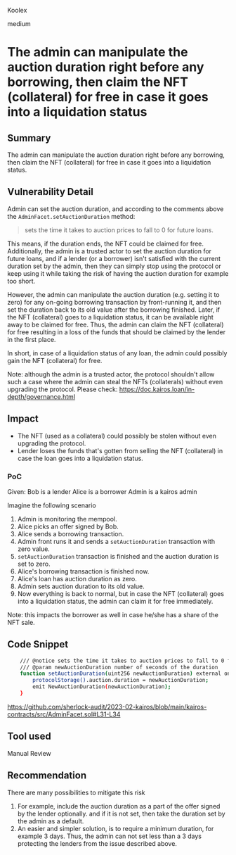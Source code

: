 Koolex

medium

# The admin can manipulate the auction duration right before any borrowing, then claim the NFT (collateral) for free in case it goes into a liquidation status

## Summary
The admin can manipulate the auction duration right before any borrowing, then claim the NFT (collateral) for free in case it goes into a liquidation status.

## Vulnerability Detail
Admin can set the auction duration, and according to the comments above the `AdminFacet.setAuctionDuration` method: 
> sets the time it takes to auction prices to fall to 0 for future loans.

This means, if the duration ends, the NFT could be claimed for free.
Additionally, the admin is a trusted actor to set the auction duration for future loans, and if a lender (or a borrower) isn't satisfied with the current duration set by the admin, then they can simply stop using the protocol or keep using it while taking the risk of having the auction duration for example too short.

However, the admin can manipulate the auction duration (e.g. setting it to zero) for any on-going borrowing transaction by front-running it, and then set the duration back to its old value after the borrowing finished. Later, if the NFT (collateral) goes to a liquidation status, it can be available right away to be claimed for free. Thus, the admin can claim the NFT (collateral) for free resulting in a loss of the funds that should be claimed by the lender in the first place.

In short, in case of a liquidation status of any loan, the admin could possibly gain the NFT (collateral) for free.

Note: although the admin is a trusted actor, the protocol shouldn't allow such a case where the admin can steal the NFTs (collaterals) without even upgrading the protocol.
Please check:
https://doc.kairos.loan/in-depth/governance.html
## Impact
- The NFT (used as a collateral) could possibly be stolen without even upgrading the protocol.
- Lender loses the funds that's gotten from selling the NFT (collateral) in case the loan goes into a liquidation status.

### PoC
Given:
Bob is a lender
Alice is a borrower
Admin is a kairos admin

Imagine the following scenario
1. Admin is monitoring the mempool.
2. Alice picks an offer signed by Bob.
3. Alice sends a borrowing transaction.
4. Admin front runs it and sends a `setAuctionDuration`  transaction with zero value.
5. `setAuctionDuration`  transaction is finished and the auction duration is set to zero.
6. Alice's borrowing transaction is finished now.
7. Alice's loan has auction duration as zero.
8. Admin sets auction duration to its old value.
9. Now everything is back to normal, but in case the NFT (collateral) goes into a liquidation status, the admin can claim it for free immediately.

Note: this impacts the borrower as well in case he/she has a share of the NFT sale.

## Code Snippet
```sh
    /// @notice sets the time it takes to auction prices to fall to 0 for future loans
    /// @param newAuctionDuration number of seconds of the duration
    function setAuctionDuration(uint256 newAuctionDuration) external onlyOwner {
        protocolStorage().auction.duration = newAuctionDuration;
        emit NewAuctionDuration(newAuctionDuration);
    }
```

https://github.com/sherlock-audit/2023-02-kairos/blob/main/kairos-contracts/src/AdminFacet.sol#L31-L34

## Tool used

Manual Review

## Recommendation
There are many possibilities to mitigate this risk
1. For example, include the auction duration as a part of the offer signed by the lender optionally. and if it is not set, then take the duration set by the admin as a default.
2. An easier and simpler solution, is to require a minimum duration, for example 3 days. Thus, the admin can not set less than a 3 days protecting the lenders from the issue described above.
 
  